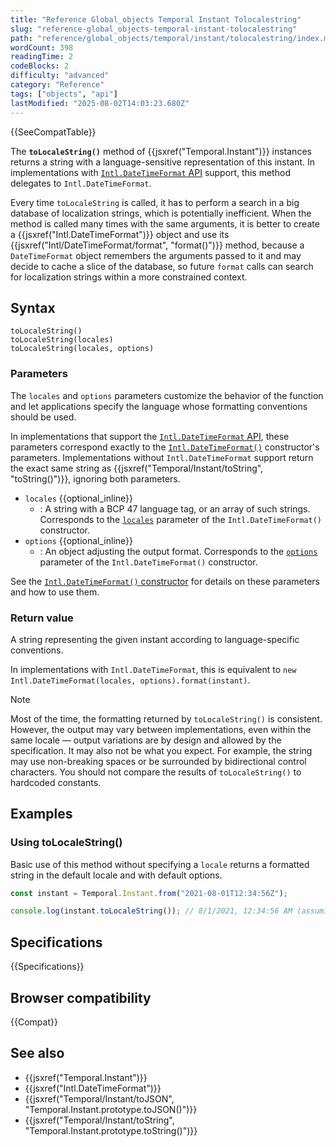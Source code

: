 ```yaml
---
title: "Reference Global_objects Temporal Instant Tolocalestring"
slug: "reference-global_objects-temporal-instant-tolocalestring"
path: "reference/global_objects/temporal/instant/tolocalestring/index.md"
wordCount: 398
readingTime: 2
codeBlocks: 2
difficulty: "advanced"
category: "Reference"
tags: ["objects", "api"]
lastModified: "2025-08-02T14:03:23.680Z"
---
```



{{SeeCompatTable}}

The **`toLocaleString()`** method of {{jsxref("Temporal.Instant")}} instances returns a string with a language-sensitive representation of this instant. In implementations with [`Intl.DateTimeFormat` API](/en-US/docs/Web/JavaScript/Reference/Global_Objects/Intl/DateTimeFormat) support, this method delegates to `Intl.DateTimeFormat`.

Every time `toLocaleString` is called, it has to perform a search in a big database of localization strings, which is potentially inefficient. When the method is called many times with the same arguments, it is better to create a {{jsxref("Intl.DateTimeFormat")}} object and use its {{jsxref("Intl/DateTimeFormat/format", "format()")}} method, because a `DateTimeFormat` object remembers the arguments passed to it and may decide to cache a slice of the database, so future `format` calls can search for localization strings within a more constrained context.

## Syntax

```js-nolint
toLocaleString()
toLocaleString(locales)
toLocaleString(locales, options)
```

### Parameters

The `locales` and `options` parameters customize the behavior of the function and let applications specify the language whose formatting conventions should be used.

In implementations that support the [`Intl.DateTimeFormat` API](/en-US/docs/Web/JavaScript/Reference/Global_Objects/Intl/DateTimeFormat), these parameters correspond exactly to the [`Intl.DateTimeFormat()`](/en-US/docs/Web/JavaScript/Reference/Global_Objects/Intl/DateTimeFormat/DateTimeFormat) constructor's parameters. Implementations without `Intl.DateTimeFormat` support return the exact same string as {{jsxref("Temporal/Instant/toString", "toString()")}}, ignoring both parameters.

- `locales` {{optional_inline}}
  - : A string with a BCP 47 language tag, or an array of such strings. Corresponds to the [`locales`](/en-US/docs/Web/JavaScript/Reference/Global_Objects/Intl/DateTimeFormat/DateTimeFormat#locales) parameter of the `Intl.DateTimeFormat()` constructor.
- `options` {{optional_inline}}
  - : An object adjusting the output format. Corresponds to the [`options`](/en-US/docs/Web/JavaScript/Reference/Global_Objects/Intl/DateTimeFormat/DateTimeFormat#options) parameter of the `Intl.DateTimeFormat()` constructor.

See the [`Intl.DateTimeFormat()` constructor](/en-US/docs/Web/JavaScript/Reference/Global_Objects/Intl/DateTimeFormat/DateTimeFormat) for details on these parameters and how to use them.

### Return value

A string representing the given instant according to language-specific conventions.

In implementations with `Intl.DateTimeFormat`, this is equivalent to `new Intl.DateTimeFormat(locales, options).format(instant)`.

> [!NOTE]
> Most of the time, the formatting returned by `toLocaleString()` is consistent. However, the output may vary between implementations, even within the same locale — output variations are by design and allowed by the specification. It may also not be what you expect. For example, the string may use non-breaking spaces or be surrounded by bidirectional control characters. You should not compare the results of `toLocaleString()` to hardcoded constants.

## Examples

### Using toLocaleString()

Basic use of this method without specifying a `locale` returns a formatted string in the default locale and with default options.

```js
const instant = Temporal.Instant.from("2021-08-01T12:34:56Z");

console.log(instant.toLocaleString()); // 8/1/2021, 12:34:56 AM (assuming en-US locale and device in UTC time zone)
```

## Specifications

{{Specifications}}

## Browser compatibility

{{Compat}}

## See also

- {{jsxref("Temporal.Instant")}}
- {{jsxref("Intl.DateTimeFormat")}}
- {{jsxref("Temporal/Instant/toJSON", "Temporal.Instant.prototype.toJSON()")}}
- {{jsxref("Temporal/Instant/toString", "Temporal.Instant.prototype.toString()")}}
